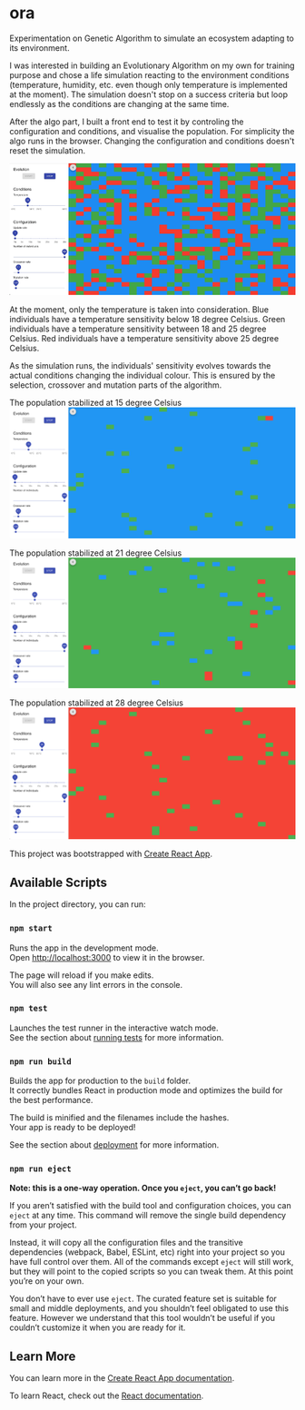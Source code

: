 # ora

Experimentation on Genetic Algorithm to simulate an ecosystem adapting to its environment.

I was interested in building an Evolutionary Algorithm on my own for training purpose and chose a life simulation reacting to the environment conditions (temperature, humidity, etc. even though only temperature is implemented at the moment). The simulation doesn't stop on a success criteria but loop endlessly as the conditions are changing at the same time.

After the algo part, I built a front end to test it by controling the configuration and conditions, and visualise the population. For simplicity the algo runs in the browser.
Changing the configuration and conditions doesn't reset the simulation.

![ora UI animation](ora.gif)

At the moment, only the temperature is taken into consideration.
Blue individuals have a temperature sensitivity below 18 degree Celsius.
Green individuals have a temperature sensitivity between 18 and 25 degree Celsius.
Red individuals have a temperature sensitivity above 25 degree Celsius.

As the simulation runs, the individuals' sensitivity evolves towards the actual conditions changing the individual colour. This is ensured by the selection, crossover and mutation parts of the algorithm.

The population stabilized at 15 degree Celsius
![Population stabilized at 15 degree Celsius](ora-15.png)

The population stabilized at 21 degree Celsius
![Population stabilized at 21 degree Celsius](ora-21.png)

The population stabilized at 28 degree Celsius
![Population stabilized at 28 degree Celsius](ora-28.png)

This project was bootstrapped with [Create React App](https://github.com/facebook/create-react-app).

## Available Scripts

In the project directory, you can run:

### `npm start`

Runs the app in the development mode.\
Open [http://localhost:3000](http://localhost:3000) to view it in the browser.

The page will reload if you make edits.\
You will also see any lint errors in the console.

### `npm test`

Launches the test runner in the interactive watch mode.\
See the section about [running tests](https://facebook.github.io/create-react-app/docs/running-tests) for more information.

### `npm run build`

Builds the app for production to the `build` folder.\
It correctly bundles React in production mode and optimizes the build for the best performance.

The build is minified and the filenames include the hashes.\
Your app is ready to be deployed!

See the section about [deployment](https://facebook.github.io/create-react-app/docs/deployment) for more information.

### `npm run eject`

**Note: this is a one-way operation. Once you `eject`, you can’t go back!**

If you aren’t satisfied with the build tool and configuration choices, you can `eject` at any time. This command will remove the single build dependency from your project.

Instead, it will copy all the configuration files and the transitive dependencies (webpack, Babel, ESLint, etc) right into your project so you have full control over them. All of the commands except `eject` will still work, but they will point to the copied scripts so you can tweak them. At this point you’re on your own.

You don’t have to ever use `eject`. The curated feature set is suitable for small and middle deployments, and you shouldn’t feel obligated to use this feature. However we understand that this tool wouldn’t be useful if you couldn’t customize it when you are ready for it.

## Learn More

You can learn more in the [Create React App documentation](https://facebook.github.io/create-react-app/docs/getting-started).

To learn React, check out the [React documentation](https://reactjs.org/).
